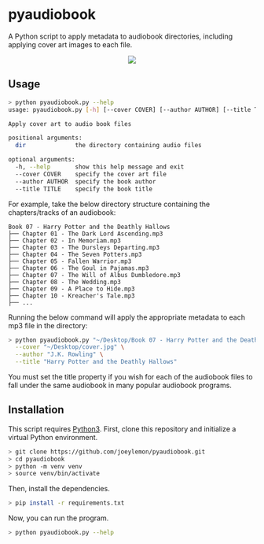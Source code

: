 # pyaudiobook

A Python script to apply metadata to audiobook directories, including applying cover art images to each file.

<p align="center"><img src="https://user-images.githubusercontent.com/8845512/158066173-042030e7-7e5f-4024-892e-eab01e53bb3c.png" /></p>

## Usage
```sh
> python pyaudiobook.py --help
usage: pyaudiobook.py [-h] [--cover COVER] [--author AUTHOR] [--title TITLE] dir

Apply cover art to audio book files

positional arguments:
  dir              the directory containing audio files

optional arguments:
  -h, --help       show this help message and exit
  --cover COVER    specify the cover art file
  --author AUTHOR  specify the book author
  --title TITLE    specify the book title
```

For example, take the below directory structure containing the chapters/tracks of an audiobook:

```
Book 07 - Harry Potter and the Deathly Hallows
├── Chapter 01 - The Dark Lord Ascending.mp3
├── Chapter 02 - In Memoriam.mp3
├── Chapter 03 - The Dursleys Departing.mp3
├── Chapter 04 - The Seven Potters.mp3
├── Chapter 05 - Fallen Warrior.mp3
├── Chapter 06 - The Goul in Pajamas.mp3
├── Chapter 07 - The Will of Albus Dumbledore.mp3
├── Chapter 08 - The Wedding.mp3
├── Chapter 09 - A Place to Hide.mp3
├── Chapter 10 - Kreacher's Tale.mp3
├── ...
```

Running the below command will apply the appropriate metadata to each mp3 file in the directory:
```sh
> python pyaudiobook.py "~/Desktop/Book 07 - Harry Potter and the Deathly Hallows" \
  --cover "~/Desktop/cover.jpg" \
  --author "J.K. Rowling" \
  --title "Harry Potter and the Deathly Hallows"
```

You must set the title property if you wish for each of the audiobook files to fall under the same audiobook in many popular audiobook programs.

## Installation

This script requires [Python3](https://www.python.org/downloads/). First, clone this repository and initialize a virtual Python environment.
```sh
> git clone https://github.com/joeylemon/pyaudiobook.git
> cd pyaudiobook
> python -m venv venv
> source venv/bin/activate
```

Then, install the dependencies.
```sh
> pip install -r requirements.txt
```

Now, you can run the program.
```sh
> python pyaudiobook.py --help
```
